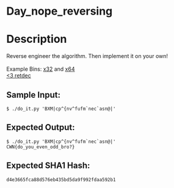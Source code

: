 # Day_nope_reversing

# Description

<p>Reverse engineer the algorithm. Then implement it on your own!
<br/><br/>
Example Bins: <a href="/static/downloads/day_nope_x32.bin">x32</a> and <a href="/static/downloads/day_nope_x64.bin">x64</a>
<br/>
<a href="https://retdec.com/decompilation/" target="_new">&lt;3 retdec</a></p>

## Sample Input:

```
$ ./do_it.py 'BXM|cp^{nv^fufm`nec`asn@|'
```
## Expected Output:

```
$ ./do_it.py 'BXM|cp^{nv^fufm`nec`asn@|'
CWN{do_you_even_odd_bro?}
```
## Expected SHA1 Hash:

```
d4e3665fca88d576eb435bd5da9f992fdaa592b1
```
